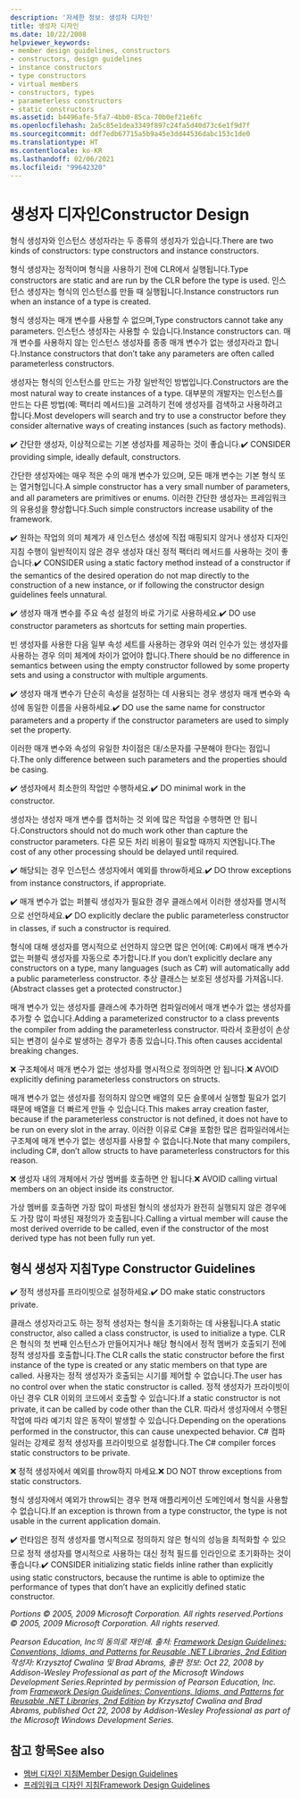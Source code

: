 ```yaml
---
description: '자세한 정보: 생성자 디자인'
title: 생성자 디자인
ms.date: 10/22/2008
helpviewer_keywords:
- member design guidelines, constructors
- constructors, design guidelines
- instance constructors
- type constructors
- virtual members
- constructors, types
- parameterless constructors
- static constructors
ms.assetid: b4496afe-5fa7-4bb0-85ca-70b0ef21e6fc
ms.openlocfilehash: 2a5c85e1dea3349f897c24fa5d40d73c6e1f9d7f
ms.sourcegitcommit: ddf7edb67715a5b9a45e3dd44536dabc153c1de0
ms.translationtype: HT
ms.contentlocale: ko-KR
ms.lasthandoff: 02/06/2021
ms.locfileid: "99642320"
---
```

# <a name="constructor-design"></a><span data-ttu-id="1f1c0-103">생성자 디자인</span><span class="sxs-lookup"><span data-stu-id="1f1c0-103">Constructor Design</span></span>

<span data-ttu-id="1f1c0-104">형식 생성자와 인스턴스 생성자라는 두 종류의 생성자가 있습니다.</span><span class="sxs-lookup"><span data-stu-id="1f1c0-104">There are two kinds of constructors: type constructors and instance constructors.</span></span>

<span data-ttu-id="1f1c0-105">형식 생성자는 정적이며 형식을 사용하기 전에 CLR에서 실행됩니다.</span><span class="sxs-lookup"><span data-stu-id="1f1c0-105">Type constructors are static and are run by the CLR before the type is used.</span></span> <span data-ttu-id="1f1c0-106">인스턴스 생성자는 형식의 인스턴스를 만들 때 실행됩니다.</span><span class="sxs-lookup"><span data-stu-id="1f1c0-106">Instance constructors run when an instance of a type is created.</span></span>

<span data-ttu-id="1f1c0-107">형식 생성자는 매개 변수를 사용할 수 없으며,</span><span class="sxs-lookup"><span data-stu-id="1f1c0-107">Type constructors cannot take any parameters.</span></span> <span data-ttu-id="1f1c0-108">인스턴스 생성자는 사용할 수 있습니다.</span><span class="sxs-lookup"><span data-stu-id="1f1c0-108">Instance constructors can.</span></span> <span data-ttu-id="1f1c0-109">매개 변수를 사용하지 않는 인스턴스 생성자를 종종 매개 변수가 없는 생성자라고 합니다.</span><span class="sxs-lookup"><span data-stu-id="1f1c0-109">Instance constructors that don’t take any parameters are often called parameterless constructors.</span></span>

<span data-ttu-id="1f1c0-110">생성자는 형식의 인스턴스를 만드는 가장 일반적인 방법입니다.</span><span class="sxs-lookup"><span data-stu-id="1f1c0-110">Constructors are the most natural way to create instances of a type.</span></span> <span data-ttu-id="1f1c0-111">대부분의 개발자는 인스턴스를 만드는 다른 방법(예: 팩터리 메서드)을 고려하기 전에 생성자를 검색하고 사용하려고 합니다.</span><span class="sxs-lookup"><span data-stu-id="1f1c0-111">Most developers will search and try to use a constructor before they consider alternative ways of creating instances (such as factory methods).</span></span>

<span data-ttu-id="1f1c0-112">✔️ 간단한 생성자, 이상적으로는 기본 생성자를 제공하는 것이 좋습니다.</span><span class="sxs-lookup"><span data-stu-id="1f1c0-112">✔️ CONSIDER providing simple, ideally default, constructors.</span></span>

<span data-ttu-id="1f1c0-113">간단한 생성자에는 매우 적은 수의 매개 변수가 있으며, 모든 매개 변수는 기본 형식 또는 열거형입니다.</span><span class="sxs-lookup"><span data-stu-id="1f1c0-113">A simple constructor has a very small number of parameters, and all parameters are primitives or enums.</span></span> <span data-ttu-id="1f1c0-114">이러한 간단한 생성자는 프레임워크의 유용성을 향상합니다.</span><span class="sxs-lookup"><span data-stu-id="1f1c0-114">Such simple constructors increase usability of the framework.</span></span>

<span data-ttu-id="1f1c0-115">✔️ 원하는 작업의 의미 체계가 새 인스턴스 생성에 직접 매핑되지 않거나 생성자 디자인 지침 수행이 일반적이지 않은 경우 생성자 대신 정적 팩터리 메서드를 사용하는 것이 좋습니다.</span><span class="sxs-lookup"><span data-stu-id="1f1c0-115">✔️ CONSIDER using a static factory method instead of a constructor if the semantics of the desired operation do not map directly to the construction of a new instance, or if following the constructor design guidelines feels unnatural.</span></span>

<span data-ttu-id="1f1c0-116">✔️ 생성자 매개 변수를 주요 속성 설정의 바로 가기로 사용하세요.</span><span class="sxs-lookup"><span data-stu-id="1f1c0-116">✔️ DO use constructor parameters as shortcuts for setting main properties.</span></span>

<span data-ttu-id="1f1c0-117">빈 생성자를 사용한 다음 일부 속성 세트를 사용하는 경우와 여러 인수가 있는 생성자를 사용하는 경우 의미 체계에 차이가 없어야 합니다.</span><span class="sxs-lookup"><span data-stu-id="1f1c0-117">There should be no difference in semantics between using the empty constructor followed by some property sets and using a constructor with multiple arguments.</span></span>

<span data-ttu-id="1f1c0-118">✔️ 생성자 매개 변수가 단순히 속성을 설정하는 데 사용되는 경우 생성자 매개 변수와 속성에 동일한 이름을 사용하세요.</span><span class="sxs-lookup"><span data-stu-id="1f1c0-118">✔️ DO use the same name for constructor parameters and a property if the constructor parameters are used to simply set the property.</span></span>

<span data-ttu-id="1f1c0-119">이러한 매개 변수와 속성의 유일한 차이점은 대/소문자를 구분해야 한다는 점입니다.</span><span class="sxs-lookup"><span data-stu-id="1f1c0-119">The only difference between such parameters and the properties should be casing.</span></span>

<span data-ttu-id="1f1c0-120">✔️ 생성자에서 최소한의 작업만 수행하세요.</span><span class="sxs-lookup"><span data-stu-id="1f1c0-120">✔️ DO minimal work in the constructor.</span></span>

<span data-ttu-id="1f1c0-121">생성자는 생성자 매개 변수를 캡처하는 것 외에 많은 작업을 수행하면 안 됩니다.</span><span class="sxs-lookup"><span data-stu-id="1f1c0-121">Constructors should not do much work other than capture the constructor parameters.</span></span> <span data-ttu-id="1f1c0-122">다른 모든 처리 비용이 필요할 때까지 지연됩니다.</span><span class="sxs-lookup"><span data-stu-id="1f1c0-122">The cost of any other processing should be delayed until required.</span></span>

<span data-ttu-id="1f1c0-123">✔️ 해당되는 경우 인스턴스 생성자에서 예외를 throw하세요.</span><span class="sxs-lookup"><span data-stu-id="1f1c0-123">✔️ DO throw exceptions from instance constructors, if appropriate.</span></span>

<span data-ttu-id="1f1c0-124">✔️ 매개 변수가 없는 퍼블릭 생성자가 필요한 경우 클래스에서 이러한 생성자를 명시적으로 선언하세요.</span><span class="sxs-lookup"><span data-stu-id="1f1c0-124">✔️ DO explicitly declare the public parameterless constructor in classes, if such a constructor is required.</span></span>

<span data-ttu-id="1f1c0-125">형식에 대해 생성자를 명시적으로 선언하지 않으면 많은 언어(예: C#)에서 매개 변수가 없는 퍼블릭 생성자를 자동으로 추가합니다.</span><span class="sxs-lookup"><span data-stu-id="1f1c0-125">If you don’t explicitly declare any constructors on a type, many languages (such as C#) will automatically add a public parameterless constructor.</span></span> <span data-ttu-id="1f1c0-126">추상 클래스는 보호된 생성자를 가져옵니다.</span><span class="sxs-lookup"><span data-stu-id="1f1c0-126">(Abstract classes get a protected constructor.)</span></span>

<span data-ttu-id="1f1c0-127">매개 변수가 있는 생성자를 클래스에 추가하면 컴파일러에서 매개 변수가 없는 생성자를 추가할 수 없습니다.</span><span class="sxs-lookup"><span data-stu-id="1f1c0-127">Adding a parameterized constructor to a class prevents the compiler from adding the parameterless constructor.</span></span> <span data-ttu-id="1f1c0-128">따라서 호환성이 손상되는 변경이 실수로 발생하는 경우가 종종 있습니다.</span><span class="sxs-lookup"><span data-stu-id="1f1c0-128">This often causes accidental breaking changes.</span></span>

<span data-ttu-id="1f1c0-129">❌ 구조체에서 매개 변수가 없는 생성자를 명시적으로 정의하면 안 됩니다.</span><span class="sxs-lookup"><span data-stu-id="1f1c0-129">❌ AVOID explicitly defining parameterless constructors on structs.</span></span>

<span data-ttu-id="1f1c0-130">매개 변수가 없는 생성자를 정의하지 않으면 배열의 모든 슬롯에서 실행할 필요가 없기 때문에 배열을 더 빠르게 만들 수 있습니다.</span><span class="sxs-lookup"><span data-stu-id="1f1c0-130">This makes array creation faster, because if the parameterless constructor is not defined, it does not have to be run on every slot in the array.</span></span> <span data-ttu-id="1f1c0-131">이러한 이유로 C#을 포함한 많은 컴파일러에서는 구조체에 매개 변수가 없는 생성자를 사용할 수 없습니다.</span><span class="sxs-lookup"><span data-stu-id="1f1c0-131">Note that many compilers, including C#, don’t allow structs to have parameterless constructors for this reason.</span></span>

<span data-ttu-id="1f1c0-132">❌ 생성자 내의 개체에서 가상 멤버를 호출하면 안 됩니다.</span><span class="sxs-lookup"><span data-stu-id="1f1c0-132">❌ AVOID calling virtual members on an object inside its constructor.</span></span>

<span data-ttu-id="1f1c0-133">가상 멤버를 호출하면 가장 많이 파생된 형식의 생성자가 완전히 실행되지 않은 경우에도 가장 많이 파생된 재정의가 호출됩니다.</span><span class="sxs-lookup"><span data-stu-id="1f1c0-133">Calling a virtual member will cause the most derived override to be called, even if the constructor of the most derived type has not been fully run yet.</span></span>

## <a name="type-constructor-guidelines"></a><span data-ttu-id="1f1c0-134">형식 생성자 지침</span><span class="sxs-lookup"><span data-stu-id="1f1c0-134">Type Constructor Guidelines</span></span>

<span data-ttu-id="1f1c0-135">✔️ 정적 생성자를 프라이빗으로 설정하세요.</span><span class="sxs-lookup"><span data-stu-id="1f1c0-135">✔️ DO make static constructors private.</span></span>

<span data-ttu-id="1f1c0-136">클래스 생성자라고도 하는 정적 생성자는 형식을 초기화하는 데 사용됩니다.</span><span class="sxs-lookup"><span data-stu-id="1f1c0-136">A static constructor, also called a class constructor, is used to initialize a type.</span></span> <span data-ttu-id="1f1c0-137">CLR은 형식의 첫 번째 인스턴스가 만들어지거나 해당 형식에서 정적 멤버가 호출되기 전에 정적 생성자를 호출합니다.</span><span class="sxs-lookup"><span data-stu-id="1f1c0-137">The CLR calls the static constructor before the first instance of the type is created or any static members on that type are called.</span></span> <span data-ttu-id="1f1c0-138">사용자는 정적 생성자가 호출되는 시기를 제어할 수 없습니다.</span><span class="sxs-lookup"><span data-stu-id="1f1c0-138">The user has no control over when the static constructor is called.</span></span> <span data-ttu-id="1f1c0-139">정적 생성자가 프라이빗이 아닌 경우 CLR 이외의 코드에서 호출할 수 있습니다.</span><span class="sxs-lookup"><span data-stu-id="1f1c0-139">If a static constructor is not private, it can be called by code other than the CLR.</span></span> <span data-ttu-id="1f1c0-140">따라서 생성자에서 수행된 작업에 따라 예기치 않은 동작이 발생할 수 있습니다.</span><span class="sxs-lookup"><span data-stu-id="1f1c0-140">Depending on the operations performed in the constructor, this can cause unexpected behavior.</span></span> <span data-ttu-id="1f1c0-141">C# 컴파일러는 강제로 정적 생성자를 프라이빗으로 설정합니다.</span><span class="sxs-lookup"><span data-stu-id="1f1c0-141">The C# compiler forces static constructors to be private.</span></span>

<span data-ttu-id="1f1c0-142">❌ 정적 생성자에서 예외를 throw하지 마세요.</span><span class="sxs-lookup"><span data-stu-id="1f1c0-142">❌ DO NOT throw exceptions from static constructors.</span></span>

<span data-ttu-id="1f1c0-143">형식 생성자에서 예외가 throw되는 경우 현재 애플리케이션 도메인에서 형식을 사용할 수 없습니다.</span><span class="sxs-lookup"><span data-stu-id="1f1c0-143">If an exception is thrown from a type constructor, the type is not usable in the current application domain.</span></span>

<span data-ttu-id="1f1c0-144">✔️ 런타임은 정적 생성자를 명시적으로 정의하지 않은 형식의 성능을 최적화할 수 있으므로 정적 생성자를 명시적으로 사용하는 대신 정적 필드를 인라인으로 초기화하는 것이 좋습니다.</span><span class="sxs-lookup"><span data-stu-id="1f1c0-144">✔️ CONSIDER initializing static fields inline rather than explicitly using static constructors, because the runtime is able to optimize the performance of types that don’t have an explicitly defined static constructor.</span></span>

<span data-ttu-id="1f1c0-145">*Portions © 2005, 2009 Microsoft Corporation. All rights reserved.*</span><span class="sxs-lookup"><span data-stu-id="1f1c0-145">*Portions © 2005, 2009 Microsoft Corporation. All rights reserved.*</span></span>

<span data-ttu-id="1f1c0-146">*Pearson Education, Inc의 동의로 재인쇄. 출처: [Framework Design Guidelines: Conventions, Idioms, and Patterns for Reusable .NET Libraries, 2nd Edition](https://www.informit.com/store/framework-design-guidelines-conventions-idioms-and-9780321545619) 작성자: Krzysztof Cwalina 및 Brad Abrams, 출판 정보: Oct 22, 2008 by Addison-Wesley Professional as part of the Microsoft Windows Development Series.*</span><span class="sxs-lookup"><span data-stu-id="1f1c0-146">*Reprinted by permission of Pearson Education, Inc. from [Framework Design Guidelines: Conventions, Idioms, and Patterns for Reusable .NET Libraries, 2nd Edition](https://www.informit.com/store/framework-design-guidelines-conventions-idioms-and-9780321545619) by Krzysztof Cwalina and Brad Abrams, published Oct 22, 2008 by Addison-Wesley Professional as part of the Microsoft Windows Development Series.*</span></span>

## <a name="see-also"></a><span data-ttu-id="1f1c0-147">참고 항목</span><span class="sxs-lookup"><span data-stu-id="1f1c0-147">See also</span></span>

- [<span data-ttu-id="1f1c0-148">멤버 디자인 지침</span><span class="sxs-lookup"><span data-stu-id="1f1c0-148">Member Design Guidelines</span></span>](member.md)
- [<span data-ttu-id="1f1c0-149">프레임워크 디자인 지침</span><span class="sxs-lookup"><span data-stu-id="1f1c0-149">Framework Design Guidelines</span></span>](index.md)
